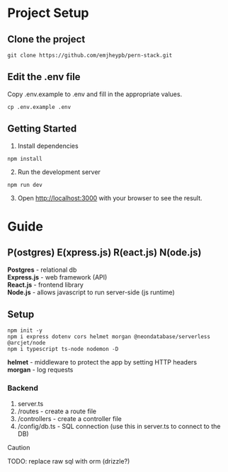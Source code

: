 # Project Setup
## Clone the project
```
git clone https://github.com/emjheypb/pern-stack.git
```
## Edit the .env file
Copy .env.example to .env and fill in the appropriate values.
```
cp .env.example .env
```

## Getting Started
1. Install dependencies
```
npm install
```
2. Run the development server
```
npm run dev
```
3. Open [http://localhost:3000](http://localhost:3000) with your browser to see the result.

# Guide
## P(ostgres) E(xpress.js) R(eact.js) N(ode.js)
**Postgres** - relational db\
**Express.js** - web framework (API)\
**React.js** - frontend library\
**Node.js** - allows javascript to run server-side (js runtime)

## Setup
```
npm init -y
npm i express dotenv cors helmet morgan @neondatabase/serverless @arcjet/node
npm i typescript ts-node nodemon -D
```

**helmet** - middleware to protect the app by setting HTTP headers\
**morgan** - log requests

### Backend
1. server.ts
2. /routes - create a route file
3. /controllers - create a controller file
4. /config/db.ts - SQL connection (use this in server.ts to connect to the DB)

> [!CAUTION]
> TODO: replace raw sql with orm (drizzle?)
